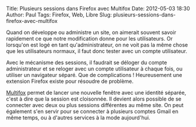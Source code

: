 Title: Plusieurs sessions dans Firefox avec Multifox
Date: 2012-05-03 18:30
Author: Paul
Tags: Firefox, Web, Libre
Slug: plusieurs-sessions-dans-firefox-avec-multifox

Quand on développe ou administre un site, on aimerait souvent savoir
rapidement ce que notre modification donne pour les utilisateurs. Or
lorsqu'on est logé en tant qu'administrateur, on ne voit pas la même
chose que les utilisateurs normaux, il faut donc tester avec un compte
utilisateur.

Avec le mécanisme des sessions, il faudrait se déloger du compte
administrateur et se reloger avec un compte utilisateur à chaque fois,
ou utiliser un navigateur séparé. Que de complications ! Heureusement
une extension Firefox existe pour résoudre de problème.

[Multifox](http://br.mozdev.org/multifox/) permet de lancer une nouvelle
fenêtre avec une identité séparée, c'est à dire que la session est
cloisonnée. Il devient alors possible de se connecter avec deux ou plus
sessions différentes au même site. On peut également s'en servir pour se
connecter à plusieurs comptes Gmail en même temps, ou à d'autres
services à la mode aujourd'hui.

